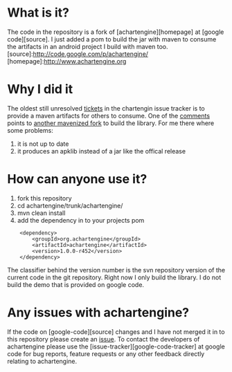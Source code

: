 # What is it?
The code in the repository is a fork of [achartengine][homepage] at [google code][source].
I just added a pom to build the jar with maven to consume the artifacts in an android project I build with maven too.
[source]:http://code.google.com/p/achartengine/
[homepage]:http://www.achartengine.org

# Why I did it
The oldest still unresolved [tickets][ticket] in the chartengin issue tracker is to provide a maven artifacts for others to consume.
One of the [comments][comment] points to [another mavenized fork][old fork] to build the library.
For me there where some problems:  

1. it is not up to date  
2. it produces an apklib instead of a jar like the offical release

[ticket]: http://code.google.com/p/achartengine/issues/detail?id=4
[comment]: http://code.google.com/p/achartengine/issues/detail?id=4#c14
[old fork]: https://github.com/jondwillis/AChartEngine

# How can anyone use it?
1. fork this repository
2. cd achartengine/trunk/achartengine/
3. mvn clean install
4. add the dependency in to your projects pom
```
    <dependency>
        <groupId>org.achartengine</groupId>
        <artifactId>achartengine</artifactId>
        <version>1.0.0-r452</version>
    </dependency>
```

The classifier behind the version number is the svn repository version of the current code in the git repository.
Right now I only build the library. I do not build the demo that is provided on google code.


# Any issues with achartengine?
If the code on [google-code][source] changes and I have not merged it in to this repository please create an [issue][my issue tracker].
To contact the developers of achartengine please use the [issue-tracker][google-code-tracker] at google code for bug reports, feature requests or any other feedback directly relating to achartengine.

[my issue tracker]:https://github.com/signed/achartengine/issues
[google-code-gracker]:http://code.google.com/p/achartengine/issues/list